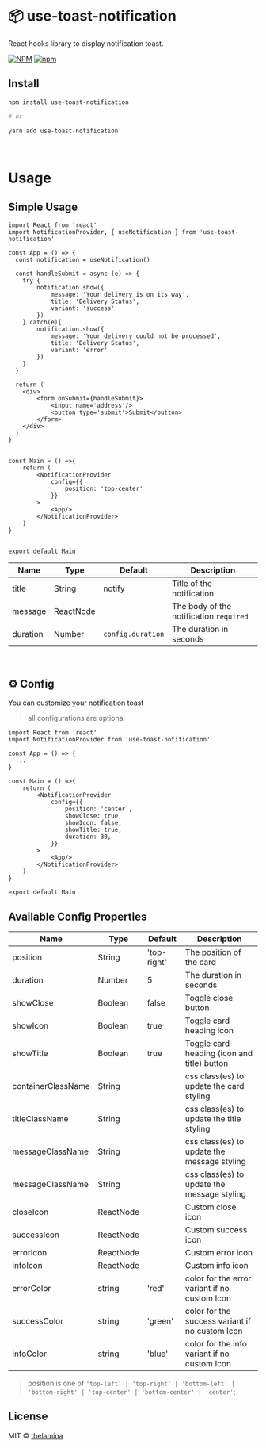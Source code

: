 # 📦 use-toast-notification

React hooks library to display notification toast.

[![NPM](https://img.shields.io/npm/v/use-toast-notification.svg)](https://www.npmjs.com/package/use-toast-notification)
[![npm](https://img.shields.io/npm/dm/use-toast-notification.svg)](https://www.npmjs.com/package/use-toast-notification)

## Install

```sh
npm install use-toast-notification

# or

yarn add use-toast-notification
```

<br />


# Usage

## Simple Usage

```tsx
import React from 'react'
import NotificationProvider, { useNotification } from 'use-toast-notification'

const App = () => {
  const notification = useNotification()

  const handleSubmit = async (e) => {
    try {
        notification.show({
            message: 'Your delivery is on its way', 
            title: 'Delivery Status',
            variant: 'success'
        })
    } catch(e){
        notification.show({
            message: 'Your delivery could not be processed', 
            title: 'Delivery Status',
            variant: 'error'
        })
    }
  }

  return (
    <div>
        <form onSubmit={handleSubmit}>
            <input name='address'/>
            <button type='submit'>Submit</button>
        </form>
    </div>
  )
}


const Main = () =>{
    return (
        <NotificationProvider
			config={{
				position: 'top-center'
			}}
		>
            <App/>
        </NotificationProvider>
    )
}


export default Main
```


| Name          | Type      | Default            | Description                                                  |
| ------------- | --------- | ------------------ | ------------------------------------------------------------ |
| title         | String    | notify             | Title of the notification                                    |
| message       | ReactNode |                    | The body of the notification `required`                      |
| duration      | Number    | `config.duration`  | The duration in seconds                                      |

<br />

## ⚙️ Config

You can customize your notification toast 
>all configurations are optional

```tsx
import React from 'react'
import NotificationProvider from 'use-toast-notification'

const App = () => {
  ...
}

const Main = () =>{
    return (
        <NotificationProvider
			config={{
				position: 'center',
				showClose: true,
				showIcon: false,
				showTitle: true,
				duration: 30, 
			}}
		>
            <App/>
        </NotificationProvider>
    )
}

export default Main
```

## Available Config Properties

| Name             | Type          | Default            | Description                                                  |
| ---------------- | ------------- | ------------------ | ------------------------------------------------------------ |
| position         | String        | 'top-right'                 | The position of the card                                  |
| duration         | Number        | 5                  | The duration in seconds                                       |
| showClose        | Boolean       | false              | Toggle close button                                          |
| showIcon         | Boolean       | true               | Toggle card heading icon                                         |
| showTitle        | Boolean       | true               | Toggle card heading (icon and title) button                                          |
| containerClassName        | String       |                | css class(es) to update the card styling                                          |
| titleClassName        | String       |                | css class(es) to update the title styling                                          |
| messageClassName        | String       |                | css class(es) to update the message styling                                          |
| messageClassName        | String       |                | css class(es) to update the message styling                                          |
| closeIcon        | ReactNode       |               | Custom close icon                                          |
| successIcon        | ReactNode       |               | Custom success icon                                          |
| errorIcon        | ReactNode       |               | Custom error icon                                          |
| infoIcon        | ReactNode       |               | Custom info icon                                          |
| errorColor        | string       |      'red'         | color for the error variant if no custom Icon                                          |
| successColor        | string       |      'green'         | color for the success variant if no custom Icon                                          |
| infoColor        | string       |      'blue'         | color for the info variant if no custom Icon                                          |


> position is one of `'top-left' | 'top-right' | 'bottom-left' | 'bottom-right' | 'top-center' | 'bottom-center' | 'center'`;



## License

MIT © [thelamina](https://github.com/thelamina)
